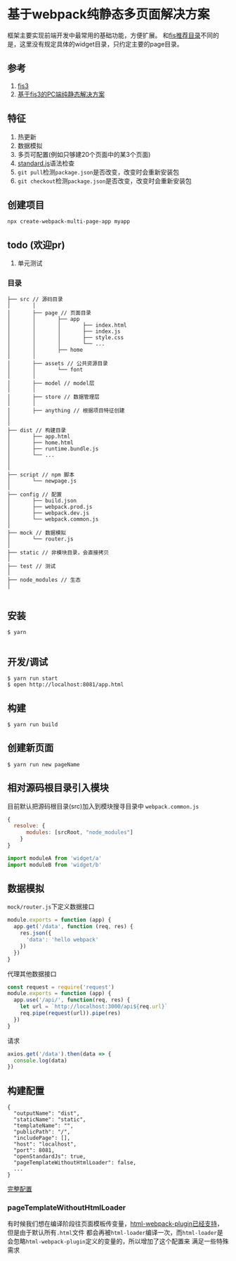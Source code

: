 # 基于webpack纯静态多页面解决方案
框架主要实现前端开发中最常用的基础功能，方便扩展。
和[fis推荐目录](https://github.com/fex-team/fis3-solutions/blob/master/intro.md#目录规范-1)不同的是，这里没有规定具体的widget目录，只约定主要的page目录。

## 参考
1. [fis3](http://fex-team.github.io/fis3/index.html)
1. [基于fis3的PC端纯静态解决方案](https://github.com/fancyboynet/fis3-www-demo)

## 特征
1. 热更新
1. 数据模拟
1. 多页可配置(例如只够建20个页面中的某3个页面)
1. [standard.js](https://standardjs.com/)语法检查
1. `git pull`检测`package.json`是否改变，改变时会重新安装包
1. `git checkout`检测`package.json`是否改变，改变时会重新安装包


## 创建项目

```
npx create-webpack-multi-page-app myapp
```

## todo (欢迎pr)
1. 单元测试
### 目录

```
├── src // 源码目录
│       │
│       ├── page // 页面目录
│       │       ├── app
│       │       │       ├── index.html
│       │       │       ├── index.js
│       │       │       ├── style.css
│       │       │       └── ...
│       │       ├── home
│       │       
│       ├── assets // 公共资源目录
│       │       └── font
│       │
│       ├── model // model层
│       │
│       ├── store // 数据管理层
│       │
│       ├── anything // 根据项目特征创建
│
│
├── dist // 构建目录
│       ├── app.html
│       ├── home.html
│       ├── runtime.bundle.js
│       └── ...
│
│     
├── script // npm 脚本
│       └── newpage.js
│
├── config // 配置
│       ├── build.json 
│       ├── webpack.prod.js
│       ├── webpack.dev.js
│       └── webpack.common.js
│
├── mock // 数据模拟
│       └── router.js
│
├── static // 非模块目录，会直接拷贝
│
├── test // 测试
│
├── node_modules // 生态
│


```
## 安装

```
$ yarn
    
```

## 开发/调试
```$xslt
$ yarn run start
$ open http://localhost:8081/app.html
```

## 构建
```$xslt
$ yarn run build
```

## 创建新页面
```$xslt
$ yarn run new pageName
```

## 相对源码根目录引入模块
目前默认把源码根目录(src)加入到模块搜寻目录中
`webpack.common.js`
```js
{
  resolve: {
      modules: [srcRoot, "node_modules"]
    }
}

```
```js
import moduleA from 'widget/a'
import moduleB from 'widget/b'
```

## 数据模拟
`mock/router.js`下定义数据接口
```js
module.exports = function (app) {
  app.get('/data', function (req, res) {
    res.json({
      'data': 'hello webpack'
    })
  })
}
```
代理其他数据接口
```js
const request = require('request')
module.exports = function (app) {
  app.use('/api/', function(req, res) {
    let url = `http://localhost:3000/api${req.url}`
    req.pipe(request(url)).pipe(res)
  })
}

```
请求
```js
axios.get('/data').then(data => {
  console.log(data)
})
```

## 构建配置
```
{
  "outputName": "dist",
  "staticName": "static",
  "templateName": "",
  "publicPath": "/",
  "includePage": [],
  "host": "localhost",
  "port": 8081,
  "openStandardJs": true,
  "pageTemplateWithoutHtmlLoader": false,
  ...
}
```
[完整配置](./config/build.json)

### pageTemplateWithoutHtmlLoader
有时候我们想在编译阶段往页面模板传变量，[html-webpack-plugin已经支持](pageTemplateWithoutHtmlLoader)，但是由于默认所有`.html`文件
都会再被`html-loader`编译一次，而`html-loader`是会忽略`html-webpack-plugin`定义的变量的，所以增加了这个配置来
满足一些特殊需求